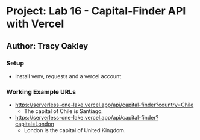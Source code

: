 # Project: Lab 16 - Capital-Finder API with Vercel
## Author: Tracy Oakley
### Setup
+ Install venv, requests and a vercel account
### Working Example URLs
+ https://serverless-one-lake.vercel.app/api/capital-finder?country=Chile
  + The capital of Chile is Santiago.
+ https://serverless-one-lake.vercel.app/api/capital-finder?capital=London
  + London is the capital of United Kingdom.